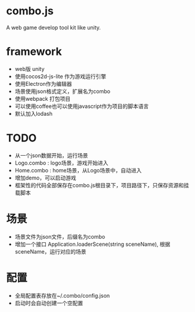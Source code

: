 # combo.js
A web game develop tool kit like unity.

# framework
* web版 unity
* 使用cocos2d-js-lite 作为游戏运行引擎
* 使用Electron作为编辑器
* 场景使用json格式定义，扩展名为combo
* 使用webpack 打包项目
* 可以使用coffee也可以使用javascript作为项目的脚本语言
* 默认加入lodash

# TODO
* 从一个json数据开始，运行场景
* Logo.combo : logo场景，游戏开始进入
* Home.combo : home场景，从Logo场景中，自动进入
* 增加demo，可以启动游戏
* 框架性的代码全部保存在combo.js根目录下，项目路径下，只保存资源和挂载脚本

# 场景
* 场景文件为json文件，后缀名为combo
* 增加一个接口 Application.loaderScene(string sceneName), 根据sceneName，运行对应的场景

# 配置
* 全局配置表存放在~/.combo/config.json
* 启动时会自动创建一个空配置
